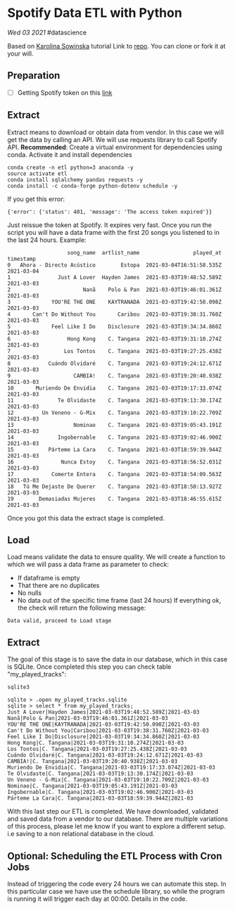 # Spotify Data ETL with Python
_Wed 03 2021_
\#datascience

Based on [Karolina Sowinska](https://github.com/karolina-sowinska) tutorial
Link to [repo](https://github.com/SprintWithCarlos/etl-python-spotify). You can clone or fork it at your will.

## Preparation
* [ ] Getting Spotify token on this [link](https://developer.spotify.com/console/get-recently-played/)  
## Extract
Extract means to download or obtain data from vendor. In this case we will get the data by calling an API.
We will use requests library to call Spotify API. **Recommended**: Create a virtual environment for dependencies using conda. Activate it and install dependencies
```
conda create -n etl python=3 anaconda -y
source activate etl
conda install sqlalchemy pandas requests -y
conda install -c conda-forge python-dotenv schedule -y
```
If you get this error:
```
{'error': {'status': 401, 'message': 'The access token expired'}}
````
Just reissue the token at Spotify. It expires very fast.
Once you run the script you will have a data frame with the first 20 songs you listened to in the last 24 hours.
Example:
```
                   song_name  artlist_name                 played_at   timestamp
0   Ahora - Directo Acústico        Estopa  2021-03-04T16:51:58.535Z  2021-03-04
1               Just A Lover  Hayden James  2021-03-03T19:48:52.589Z  2021-03-03
2                       Nanã    Polo & Pan  2021-03-03T19:46:01.361Z  2021-03-03
3             YOU'RE THE ONE    KAYTRANADA  2021-03-03T19:42:50.098Z  2021-03-03
4       Can't Do Without You       Caribou  2021-03-03T19:38:31.760Z  2021-03-03
5             Feel Like I Do    Disclosure  2021-03-03T19:34:34.860Z  2021-03-03
6                  Hong Kong    C. Tangana  2021-03-03T19:31:10.274Z  2021-03-03
7                 Los Tontos    C. Tangana  2021-03-03T19:27:25.438Z  2021-03-03
8            Cuándo Olvidaré    C. Tangana  2021-03-03T19:24:12.671Z  2021-03-03
9                    CAMBIA!    C. Tangana  2021-03-03T19:20:40.938Z  2021-03-03
10       Muriendo De Envidia    C. Tangana  2021-03-03T19:17:33.074Z  2021-03-03
11              Te Olvidaste    C. Tangana  2021-03-03T19:13:30.174Z  2021-03-03
12         Un Veneno - G-Mix    C. Tangana  2021-03-03T19:10:22.709Z  2021-03-03
13                   Nominao    C. Tangana  2021-03-03T19:05:43.191Z  2021-03-03
14              Ingobernable    C. Tangana  2021-03-03T19:02:46.900Z  2021-03-03
15           Párteme La Cara    C. Tangana  2021-03-03T18:59:39.944Z  2021-03-03
16               Nunca Estoy    C. Tangana  2021-03-03T18:56:52.031Z  2021-03-03
17            Comerte Entera    C. Tangana  2021-03-03T18:54:09.563Z  2021-03-03
18   Tú Me Dejaste De Querer    C. Tangana  2021-03-03T18:50:13.927Z  2021-03-03
19        Demasiadas Mujeres    C. Tangana  2021-03-03T18:46:55.615Z  2021-03-03
```
Once you got this data the extract stage is completed.
## Load
Load means validate the data to ensure quality.
We will create a function to which we will pass a data frame as parameter to check:
* If dataframe is empty
* That there are no duplicates
* No nulls
* No data out of the specific time frame (last 24 hours)
If everything ok, the check will return the following message:
```
Data valid, proceed to Load stage
```
## Extract
The goal of this stage is to save the data in our database, which in this case is SQLite.
Once completed this step you can check table "my_played_tracks":
```bash
sqlite3
```
```sqlite
sqlite > .open my_played_tracks.sqlite
sqlite > select * from my_played_tracks;
Just A Lover|Hayden James|2021-03-03T19:48:52.589Z|2021-03-03
Nanã|Polo & Pan|2021-03-03T19:46:01.361Z|2021-03-03
YOU'RE THE ONE|KAYTRANADA|2021-03-03T19:42:50.098Z|2021-03-03
Can't Do Without You|Caribou|2021-03-03T19:38:31.760Z|2021-03-03
Feel Like I Do|Disclosure|2021-03-03T19:34:34.860Z|2021-03-03
Hong Kong|C. Tangana|2021-03-03T19:31:10.274Z|2021-03-03
Los Tontos|C. Tangana|2021-03-03T19:27:25.438Z|2021-03-03
Cuándo Olvidaré|C. Tangana|2021-03-03T19:24:12.671Z|2021-03-03
CAMBIA!|C. Tangana|2021-03-03T19:20:40.938Z|2021-03-03
Muriendo De Envidia|C. Tangana|2021-03-03T19:17:33.074Z|2021-03-03
Te Olvidaste|C. Tangana|2021-03-03T19:13:30.174Z|2021-03-03
Un Veneno - G-Mix|C. Tangana|2021-03-03T19:10:22.709Z|2021-03-03
Nominao|C. Tangana|2021-03-03T19:05:43.191Z|2021-03-03
Ingobernable|C. Tangana|2021-03-03T19:02:46.900Z|2021-03-03
Párteme La Cara|C. Tangana|2021-03-03T18:59:39.944Z|2021-03

```
With this last step our ETL is completed. We have downloaded, validated and saved data from a vendor to our database. There are multiple variations of this process, please let me know if you want to explore a different setup. i.e saving to a non relational database in the cloud.

## Optional: Scheduling the ETL Process with Cron Jobs
Instead of triggering the code every 24 hours we can automate this step.
In this particular case we have use the schedule library, so while the program is running it will trigger each day at 00:00. Details in the code.

